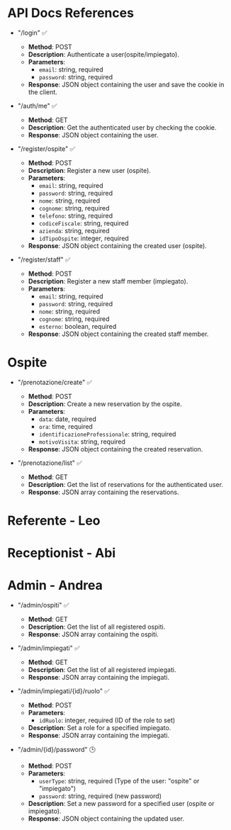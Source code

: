 # API Docs References

- "/login" ✅
    - **Method**: POST
    - **Description**: Authenticate a user(ospite/impiegato).
    - **Parameters**:
      - `email`: string, required
      - `password`: string, required
    - **Response**: JSON object containing the user and save the cookie in the client.

- "/auth/me" ✅
    - **Method**: GET
    - **Description**: Get the authenticated user by checking the cookie.
    - **Response**: JSON object containing the user.


- "/register/ospite" ✅
    - **Method**: POST
    - **Description**: Register a new user (ospite).
    - **Parameters**:
        - `email`: string, required
        - `password`: string, required
        - `nome`: string, required
        - `cognome`: string, required
        - `telefono`: string, required
        - `codiceFiscale`: string, required
        - `azienda`: string, required
        - `idTipoOspite`: integer, required
    - **Response**: JSON object containing the created user (ospite).

-  "/register/staff" ✅
    - **Method**: POST
    - **Description**: Register a new staff member (impiegato).
    - **Parameters**:
        - `email`: string, required
        - `password`: string, required
        - `nome`: string, required
        - `cognome`: string, required
        - `esterno`: boolean, required
    - **Response**: JSON object containing the created staff member.


# Ospite

- "/prenotazione/create" ✅
    - **Method**: POST
    - **Description**: Create a new reservation by the ospite.
    - **Parameters**:
      - `data`: date, required
      - `ora`: time, required
      - `identificazioneProfessionale`: string, required
      - `motivoVisita`: string, required
    - **Response**: JSON object containing the created reservation.

- "/prenotazione/list" ✅
    - **Method**: GET
    - **Description**: Get the list of reservations for the authenticated user.
    - **Response**: JSON array containing the reservations.


# Referente - Leo

# Receptionist - Abi

# Admin - Andrea

- "/admin/ospiti" ✅
    - **Method**: GET
    - **Description**: Get the list of all registered ospiti.
    - **Response**: JSON array containing the ospiti.

- "/admin/impiegati" ✅
    - **Method**: GET
    - **Description**: Get the list of all registered impiegati.
    - **Response**: JSON array containing the impiegati.

- "/admin/impiegati/{id}/ruolo" ✅
    - **Method**: POST
    - **Parameters**:
      - `idRuolo`: integer, required (ID of the role to set)
    - **Description**: Set a role for a specified impiegato.
    - **Response**: JSON array containing the impiegati.

- "/admin/{id}/password" 🕒
    - **Method**: POST
    - **Parameters**:
      - `userType`: string, required (Type of the user: "ospite" or "impiegato")
      - `password`: string, required (new password)
    - **Description**: Set a new password for a specified user (ospite or impiegato).
    - **Response**: JSON object containing the updated user.